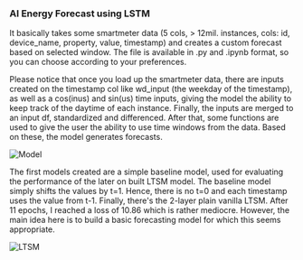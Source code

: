 ### AI Energy Forecast using LSTM 

It basically takes some smartmeter data (5 cols, > 12mil. instances, cols: id, device_name, property, value, timestamp) and creates a custom forecast based on selected window. 
The file is available in .py and .ipynb format, so you can choose according to your preferences.

Please notice that once you load up the smartmeter data, there are inputs created on the timestamp col like wd_input (the weekday of the timestamp), as well as a cos(inus) and sin(us)
time inputs, giving the model the ability to keep track of the daytime of each instance. Finally, the inputs are merged to an input df, standardized and differenced.
After that, some functions are used to give the user the ability to use time windows from the data. Based on these, the model generates forecasts.   
   
![Model](https://github.com/databloom-ai/LLM-LSTM/blob/main/energy-forcast/model.png?raw=true)
   
The first models created are a simple baseline model, used for evaluating the performance of the later on built LTSM model. The baseline model simply shifts the values by t=1. Hence,
there is no t=0 and each timestamp uses the value from t-1.
Finally, there's the 2-layer plain vanilla LTSM. After 11 epochs, I reached a loss of 10.86 which is rather mediocre. However, the main idea here is to build a basic forecasting model
for which this seems appropriate.   


![LTSM](https://github.com/databloom-ai/LLM-LSTM/blob/main/energy-forcast/LTSM.png?raw=true)
